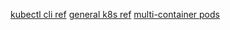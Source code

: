 [kubectl cli ref](https://kubernetes.io/docs/reference/generated/kubectl/kubectl-commands#-strong-getting-started-strong-)
[general k8s ref](https://kubernetes.io/docs/reference/kubectl/quick-reference/)
[multi-container pods](https://linchpiner.github.io/k8s-multi-container-pods.html)